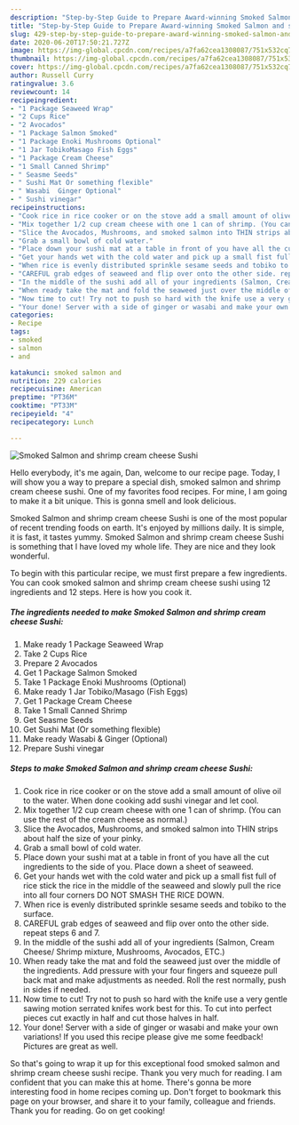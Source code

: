 ```yaml
---
description: "Step-by-Step Guide to Prepare Award-winning Smoked Salmon and shrimp cream cheese Sushi"
title: "Step-by-Step Guide to Prepare Award-winning Smoked Salmon and shrimp cream cheese Sushi"
slug: 429-step-by-step-guide-to-prepare-award-winning-smoked-salmon-and-shrimp-cream-cheese-sushi
date: 2020-06-20T17:50:21.727Z
image: https://img-global.cpcdn.com/recipes/a7fa62cea1308087/751x532cq70/smoked-salmon-and-shrimp-cream-cheese-sushi-recipe-main-photo.jpg
thumbnail: https://img-global.cpcdn.com/recipes/a7fa62cea1308087/751x532cq70/smoked-salmon-and-shrimp-cream-cheese-sushi-recipe-main-photo.jpg
cover: https://img-global.cpcdn.com/recipes/a7fa62cea1308087/751x532cq70/smoked-salmon-and-shrimp-cream-cheese-sushi-recipe-main-photo.jpg
author: Russell Curry
ratingvalue: 3.6
reviewcount: 14
recipeingredient:
- "1 Package Seaweed Wrap"
- "2 Cups Rice"
- "2 Avocados"
- "1 Package Salmon Smoked"
- "1 Package Enoki Mushrooms Optional"
- "1 Jar TobikoMasago Fish Eggs"
- "1 Package Cream Cheese"
- "1 Small Canned Shrimp"
- " Seasme Seeds"
- " Sushi Mat Or something flexible"
- " Wasabi  Ginger Optional"
- " Sushi vinegar"
recipeinstructions:
- "Cook rice in rice cooker or on the stove add a small amount of olive oil to the water. When done cooking add sushi vinegar and let cool."
- "Mix together 1/2 cup cream cheese with one 1 can of shrimp. (You can use the rest of the cream cheese as normal.)"
- "Slice the Avocados, Mushrooms, and smoked salmon into THIN strips about half the size of your pinky."
- "Grab a small bowl of cold water."
- "Place down your sushi mat at a table in front of you have all the cut ingredients to the side of you. Place down a sheet of seaweed."
- "Get your hands wet with the cold water and pick up a small fist full of rice stick the rice in the middle of the seaweed and slowly pull the rice into all four corners DO NOT SMASH THE RICE DOWN."
- "When rice is evenly distributed sprinkle sesame seeds and tobiko to the surface."
- "CAREFUL grab edges of seaweed and flip over onto the other side. repeat steps 6 and 7."
- "In the middle of the sushi add all of your ingredients (Salmon, Cream Cheese/ Shrimp mixture, Mushrooms, Avocados, ETC.)"
- "When ready take the mat and fold the seaweed just over the middle of the ingredients. Add pressure with your four fingers and squeeze pull back mat and make adjustments as needed. Roll the rest normally, push in sides if needed."
- "Now time to cut! Try not to push so hard with the knife use a very gentle sawing motion serrated knifes work best for this. To cut into perfect pieces cut exactly in half and cut those halves in half."
- "Your done! Server with a side of ginger or wasabi and make your own variations! If you used this recipe please give me some feedback! Pictures are great as well."
categories:
- Recipe
tags:
- smoked
- salmon
- and

katakunci: smoked salmon and 
nutrition: 229 calories
recipecuisine: American
preptime: "PT36M"
cooktime: "PT33M"
recipeyield: "4"
recipecategory: Lunch

---
```



![Smoked Salmon and shrimp cream cheese Sushi](https://img-global.cpcdn.com/recipes/a7fa62cea1308087/751x532cq70/smoked-salmon-and-shrimp-cream-cheese-sushi-recipe-main-photo.jpg)

Hello everybody, it's me again, Dan, welcome to our recipe page. Today, I will show you a way to prepare a special dish, smoked salmon and shrimp cream cheese sushi. One of my favorites food recipes. For mine, I am going to make it a bit unique. This is gonna smell and look delicious.



Smoked Salmon and shrimp cream cheese Sushi is one of the most popular of recent trending foods on earth. It's enjoyed by millions daily. It is simple, it is fast, it tastes yummy. Smoked Salmon and shrimp cream cheese Sushi is something that I have loved my whole life. They are nice and they look wonderful.


To begin with this particular recipe, we must first prepare a few ingredients. You can cook smoked salmon and shrimp cream cheese sushi using 12 ingredients and 12 steps. Here is how you cook it.

<!--inarticleads1-->

##### The ingredients needed to make Smoked Salmon and shrimp cream cheese Sushi:

1. Make ready 1 Package Seaweed Wrap
1. Take 2 Cups Rice
1. Prepare 2 Avocados
1. Get 1 Package Salmon Smoked
1. Take 1 Package Enoki Mushrooms (Optional)
1. Make ready 1 Jar Tobiko/Masago (Fish Eggs)
1. Get 1 Package Cream Cheese
1. Take 1 Small Canned Shrimp
1. Get  Seasme Seeds
1. Get  Sushi Mat (Or something flexible)
1. Make ready  Wasabi &amp; Ginger (Optional)
1. Prepare  Sushi vinegar




<!--inarticleads2-->

##### Steps to make Smoked Salmon and shrimp cream cheese Sushi:

1. Cook rice in rice cooker or on the stove add a small amount of olive oil to the water. When done cooking add sushi vinegar and let cool.
1. Mix together 1/2 cup cream cheese with one 1 can of shrimp. (You can use the rest of the cream cheese as normal.)
1. Slice the Avocados, Mushrooms, and smoked salmon into THIN strips about half the size of your pinky.
1. Grab a small bowl of cold water.
1. Place down your sushi mat at a table in front of you have all the cut ingredients to the side of you. Place down a sheet of seaweed.
1. Get your hands wet with the cold water and pick up a small fist full of rice stick the rice in the middle of the seaweed and slowly pull the rice into all four corners DO NOT SMASH THE RICE DOWN.
1. When rice is evenly distributed sprinkle sesame seeds and tobiko to the surface.
1. CAREFUL grab edges of seaweed and flip over onto the other side. repeat steps 6 and 7.
1. In the middle of the sushi add all of your ingredients (Salmon, Cream Cheese/ Shrimp mixture, Mushrooms, Avocados, ETC.)
1. When ready take the mat and fold the seaweed just over the middle of the ingredients. Add pressure with your four fingers and squeeze pull back mat and make adjustments as needed. Roll the rest normally, push in sides if needed.
1. Now time to cut! Try not to push so hard with the knife use a very gentle sawing motion serrated knifes work best for this. To cut into perfect pieces cut exactly in half and cut those halves in half.
1. Your done! Server with a side of ginger or wasabi and make your own variations! If you used this recipe please give me some feedback! Pictures are great as well.




So that's going to wrap it up for this exceptional food smoked salmon and shrimp cream cheese sushi recipe. Thank you very much for reading. I am confident that you can make this at home. There's gonna be more interesting food in home recipes coming up. Don't forget to bookmark this page on your browser, and share it to your family, colleague and friends. Thank you for reading. Go on get cooking!
